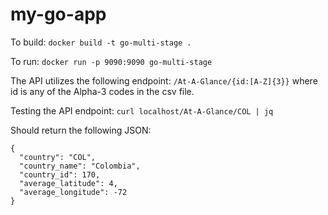 # my-go-app

To build:
`docker build -t go-multi-stage .`

To run:
`docker run -p 9090:9090 go-multi-stage`

The API utilizes the following endpoint: 
`/At-A-Glance/{id:[A-Z]{3}}`
where id is any of the Alpha-3 codes in the csv file.

Testing the API endpoint:
`curl localhost/At-A-Glance/COL | jq`

Should return the following JSON:
```
{
  "country": "COL",
  "country_name": "Colombia",
  "country_id": 170,
  "average_latitude": 4,
  "average_longitude": -72
}
```
